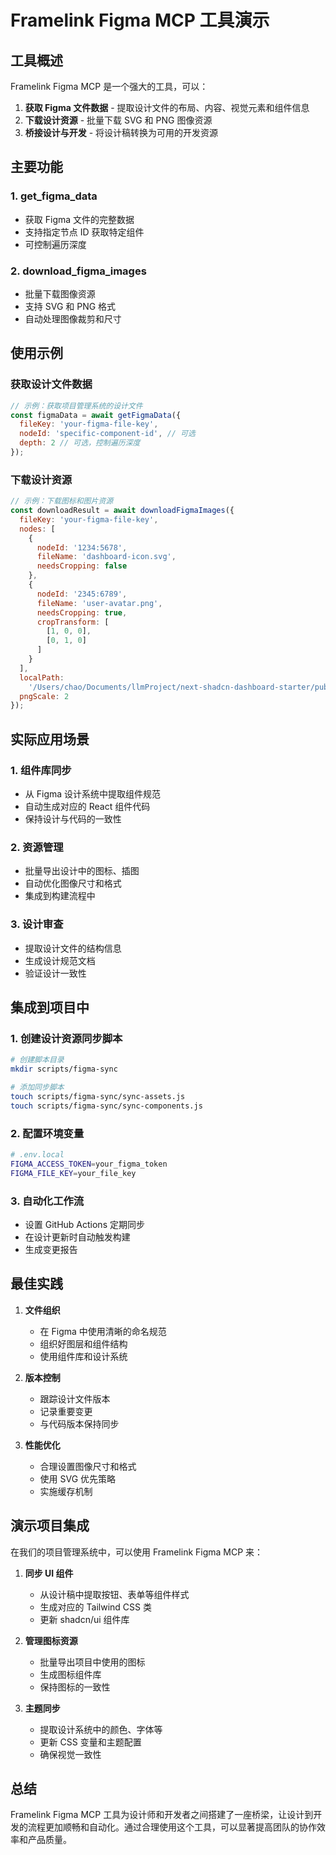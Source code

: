 # Framelink Figma MCP 工具演示

## 工具概述

Framelink Figma MCP 是一个强大的工具，可以：

1. **获取 Figma 文件数据** - 提取设计文件的布局、内容、视觉元素和组件信息
2. **下载设计资源** - 批量下载 SVG 和 PNG 图像资源
3. **桥接设计与开发** - 将设计稿转换为可用的开发资源

## 主要功能

### 1. get_figma_data

- 获取 Figma 文件的完整数据
- 支持指定节点 ID 获取特定组件
- 可控制遍历深度

### 2. download_figma_images

- 批量下载图像资源
- 支持 SVG 和 PNG 格式
- 自动处理图像裁剪和尺寸

## 使用示例

### 获取设计文件数据

```javascript
// 示例：获取项目管理系统的设计文件
const figmaData = await getFigmaData({
  fileKey: 'your-figma-file-key',
  nodeId: 'specific-component-id', // 可选
  depth: 2 // 可选，控制遍历深度
});
```

### 下载设计资源

```javascript
// 示例：下载图标和图片资源
const downloadResult = await downloadFigmaImages({
  fileKey: 'your-figma-file-key',
  nodes: [
    {
      nodeId: '1234:5678',
      fileName: 'dashboard-icon.svg',
      needsCropping: false
    },
    {
      nodeId: '2345:6789',
      fileName: 'user-avatar.png',
      needsCropping: true,
      cropTransform: [
        [1, 0, 0],
        [0, 1, 0]
      ]
    }
  ],
  localPath:
    '/Users/chao/Documents/llmProject/next-shadcn-dashboard-starter/public/assets',
  pngScale: 2
});
```

## 实际应用场景

### 1. 组件库同步

- 从 Figma 设计系统中提取组件规范
- 自动生成对应的 React 组件代码
- 保持设计与代码的一致性

### 2. 资源管理

- 批量导出设计中的图标、插图
- 自动优化图像尺寸和格式
- 集成到构建流程中

### 3. 设计审查

- 提取设计文件的结构信息
- 生成设计规范文档
- 验证设计一致性

## 集成到项目中

### 1. 创建设计资源同步脚本

```bash
# 创建脚本目录
mkdir scripts/figma-sync

# 添加同步脚本
touch scripts/figma-sync/sync-assets.js
touch scripts/figma-sync/sync-components.js
```

### 2. 配置环境变量

```bash
# .env.local
FIGMA_ACCESS_TOKEN=your_figma_token
FIGMA_FILE_KEY=your_file_key
```

### 3. 自动化工作流

- 设置 GitHub Actions 定期同步
- 在设计更新时自动触发构建
- 生成变更报告

## 最佳实践

1. **文件组织**

   - 在 Figma 中使用清晰的命名规范
   - 组织好图层和组件结构
   - 使用组件库和设计系统

2. **版本控制**

   - 跟踪设计文件版本
   - 记录重要变更
   - 与代码版本保持同步

3. **性能优化**
   - 合理设置图像尺寸和格式
   - 使用 SVG 优先策略
   - 实施缓存机制

## 演示项目集成

在我们的项目管理系统中，可以使用 Framelink Figma MCP 来：

1. **同步 UI 组件**

   - 从设计稿中提取按钮、表单等组件样式
   - 生成对应的 Tailwind CSS 类
   - 更新 shadcn/ui 组件库

2. **管理图标资源**

   - 批量导出项目中使用的图标
   - 生成图标组件库
   - 保持图标的一致性

3. **主题同步**
   - 提取设计系统中的颜色、字体等
   - 更新 CSS 变量和主题配置
   - 确保视觉一致性

## 总结

Framelink Figma MCP 工具为设计师和开发者之间搭建了一座桥梁，让设计到开发的流程更加顺畅和自动化。通过合理使用这个工具，可以显著提高团队的协作效率和产品质量。
